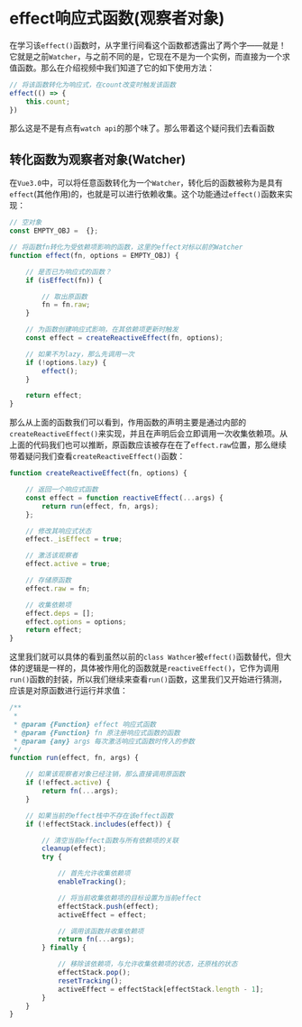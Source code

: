 # effect响应式函数(观察者对象)

在学习该`effect()`函数时，从字里行间看这个函数都透露出了两个字——就是！它就是之前`Watcher`，与之前不同的是，它现在不是为一个实例，而直接为一个求值函数。那么在介绍视频中我们知道了它的如下使用方法：

```js
// 将该函数转化为响应式，在count改变时触发该函数
effect(() => {
    this.count;
})
```

那么这是不是有点有`watch api`的那个味了。那么带着这个疑问我们去看函数

## 转化函数为观察者对象(Watcher)

在`Vue3.0`中，可以将任意函数转化为一个`Watcher`，转化后的函数被称为是具有`effect`(其他作用)的，也就是可以进行依赖收集。这个功能通过`effect()`函数来实现：

```js
// 空对象
const EMPTY_OBJ =  {};

// 将函数fn转化为受依赖项影响的函数，这里的effect对标以前的Watcher
function effect(fn, options = EMPTY_OBJ) {

    // 是否已为响应式的函数？
    if (isEffect(fn)) {

        // 取出原函数
        fn = fn.raw;
    }

    // 为函数创建响应式影响，在其依赖项更新时触发
    const effect = createReactiveEffect(fn, options);

    // 如果不为lazy，那么先调用一次
    if (!options.lazy) {
        effect();
    }

    return effect;
}
```

那么从上面的函数我们可以看到，作用函数的声明主要是通过内部的`createReactiveEffect()`来实现，并且在声明后会立即调用一次收集依赖项。从上面的代码我们也可以推断，原函数应该被存在在了`effect.raw`位置，那么继续带着疑问我们查看`createReactiveEffect()`函数：

```js
function createReactiveEffect(fn, options) {

    // 返回一个响应式函数
    const effect = function reactiveEffect(...args) {
        return run(effect, fn, args);
    };

    // 修改其响应式状态
    effect._isEffect = true;

    // 激活该观察者
    effect.active = true;

    // 存储原函数
    effect.raw = fn;

    // 收集依赖项
    effect.deps = [];
    effect.options = options;
    return effect;
}
```

这里我们就可以具体的看到虽然以前的`class Wathcer`被`effect()`函数替代，但大体的逻辑是一样的，具体被作用化的函数就是`reactiveEffect()`，它作为调用`run()`函数的封装，所以我们继续来查看`run()`函数，这里我们又开始进行猜测，应该是对原函数进行运行并求值：

```js
/**
 *
 * @param {Function} effect 响应式函数
 * @param {Function} fn 原注册响应式函数的函数
 * @param {any} args 每次激活响应式函数时传入的参数
 */
function run(effect, fn, args) {

    // 如果该观察者对象已经注销，那么直接调用原函数
    if (!effect.active) {
        return fn(...args);
    }

    // 如果当前的effect栈中不存在该effect函数
    if (!effectStack.includes(effect)) {

        // 清空当前effect函数与所有依赖项的关联
        cleanup(effect);
        try {

            // 首先允许收集依赖项
            enableTracking();

            // 将当前收集依赖项的目标设置为当前effect
            effectStack.push(effect);
            activeEffect = effect;

            // 调用该函数并收集依赖项
            return fn(...args);
        } finally {

            // 移除该依赖项，与允许收集依赖项的状态，还原栈的状态
            effectStack.pop();
            resetTracking();
            activeEffect = effectStack[effectStack.length - 1];
        }
    }
}
```